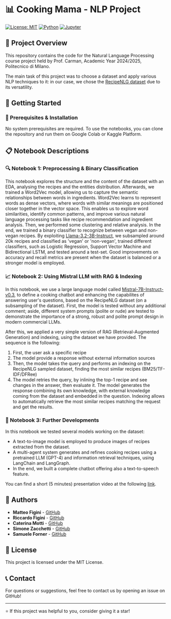 # 📊 Cooking Mama - NLP Project

[![License: MIT](https://img.shields.io/badge/License-MIT-yellow.svg)](https://opensource.org/licenses/MIT)
[![Python](https://img.shields.io/badge/Python-3.8+-blue.svg)](https://www.python.org/downloads/)
[![Jupyter](https://img.shields.io/badge/Jupyter-Notebook-orange.svg)](https://jupyter.org/)


## 🎯 Project Overview

This repository contains the code for the Natural Language Processing course project held by Prof. Carman, Academic Year 2024/2025, Politecnico di Milano.

The main task of this project was to choose a dataset and apply various NLP techniques to it: in our case, we chose the [RecipeNLG dataset](https://recipenlg.cs.put.poznan.pl/) due to its versatility.


## 🚀 Getting Started

### 🔧 Prerequisites & Installation

No system prerequisites are required.
To use the notebooks, you can clone the repository and run them on Google Colab or Kaggle Platform.

## 📋 Notebook Descriptions

### 🔍 Notebook 1: Preprocessing & Binary Classification
This notebook explores the structure and the content of the dataset with an EDA, analysing the recipes and the entities distribution.
Afterwards, we trained a Word2Vec model, allowing us to capture the semantic relationships between words in ingredients. Word2Vec learns to represent words as dense vectors, where words with similar meanings are positioned closer together in the vector space. This enables us to explore word similarities, identify common patterns, and improve various natural language processing tasks like recipe recommendation and ingredient analysis.
Then, we performed some clustering and relative analysis.
In the end, we trained a binary classifier to recognize between vegan and non-vegan recipes. By exploiting [Llama-3.2-3B-Instruct](https://huggingface.co/meta-llama/Llama-3.2-3B-Instruct), we subsampled around 20k recipes and classified as 'vegan' or 'non-vegan', trained different classifiers, such as Logistic Regression, Support Vector Machine and Bidirectional LSTM, and tested around a test-set. Good improvements on accuracy and recall metrics are present when the dataset is balanced or a stronger model is employed.

### 📈 Notebook 2: Using Mistral LLM with RAG & Indexing
In this notebook, we use a large language model called [Mistral-7B-Instruct-v0.3](https://huggingface.co/mistralai/Mistral-7B-Instruct-v0.3), to define a cooking chatbot and enhancing the capabilites of answering user's questions, based on the RecipeNLG dataset (on a subsampling of the dataset).
First, the model is tested without any additional comment; aside, different system prompts (polite or rude) are tested to demonstrate the importance of a strong, robust and polite prompt design in modern commercial LLMs.

After this, we applied a very simple version of RAG (Retrieval-Augmented Generation) and indexing, using the dataset we have provided. The sequence is the following:
1. First, the user ask a specific recipe
2. The model provide a response without external information sources
3. Then, the model takes the query and performs an indexing on the RecipeNLG sampled dataset, finding the most similar recipes (BM25/TF-IDF/DFRee)
4. The model retries the query, by inlining the top-1 recipe and see changes in the answer, then evaluate it.
The model generates the response combining its own knowledge, with external knowledge coming from the dataset and embedded in the question. Indexing allows to automatically retrieve the most similar recipes matching the request and get the results.

### 🎯 Notebook 3: Further Developments
In this notebook we tested several models working on the dataset:
- A text-to-image model is employed to produce images of recipes extracted from the dataset.
- A multi-agent system generates and refines cooking recipes using a pretrained LLM (GPT-4) and information retrieval techniques, using LangChain and LangGraph.
- In the end, we built a complete chatbot offering also a text-to-speech feature.

You can find a short (5 minutes) presentation video at the following [link](https://polimi365-my.sharepoint.com/personal/10767415_polimi_it/_layouts/15/stream.aspx?id=%2Fpersonal%2F10767415%5Fpolimi%5Fit%2FDocuments%2Fcooking%5Fmama%2Emp4&nav=eyJyZWZlcnJhbEluZm8iOnsicmVmZXJyYWxBcHAiOiJPbmVEcml2ZUZvckJ1c2luZXNzIiwicmVmZXJyYWxBcHBQbGF0Zm9ybSI6IldlYiIsInJlZmVycmFsTW9kZSI6InZpZXciLCJyZWZlcnJhbFZpZXciOiJNeUZpbGVzTGlua0NvcHkifX0&ga=1&referrer=StreamWebApp%2EWeb&referrerScenario=AddressBarCopied%2Eview%2Ece99c3d0%2D624f%2D489f%2Db8f6%2Df4a878eb9aa5).

## 👥 Authors

- **Matteo Figini** - [GitHub](https://github.com/matteo-figini)
- **Riccardo Figini** - [GitHub](https://github.com/RiccardoFiginiST)
- **Caterina Motti** - [GitHub](https://github.com/mttcrn)
- **Simone Zacchetti** - [GitHub](https://github.com/SimoneZacchetti)
- **Samuele Forner** - [GitHub](https://github.com/samueleforner)

## 📄 License

This project is licensed under the MIT License.

## 📞 Contact

For questions or suggestions, feel free to contact us by opening an issue on GitHub!

---

⭐ If this project was helpful to you, consider giving it a star!
